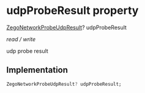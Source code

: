 


# udpProbeResult property







[ZegoNetworkProbeUdpResult](../../zego_uikit_prebuilt_live_audio_room/ZegoNetworkProbeUdpResult-class.md)? udpProbeResult
  
_<span class="feature">read / write</span>_



<p>udp probe result</p>



## Implementation

```dart
ZegoNetworkProbeUdpResult? udpProbeResult;
```







